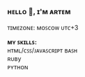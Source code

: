 ### ʜᴇʟʟᴏ 👋, ɪ'ᴍ ᴀʀᴛᴇᴍ

ᴛɪᴍᴇᴢᴏɴᴇ: ᴍᴏꜱᴄᴏᴡ ᴜᴛᴄ+3

**ᴍʏ ꜱᴋɪʟʟꜱ:**  
ʜᴛᴍʟ/ᴄꜱꜱ/ᴊᴀᴠᴀꜱᴄʀɪᴘᴛ
ʙᴀꜱʜ       
ʀᴜʙy         
ᴘʏᴛʜᴏɴ    

